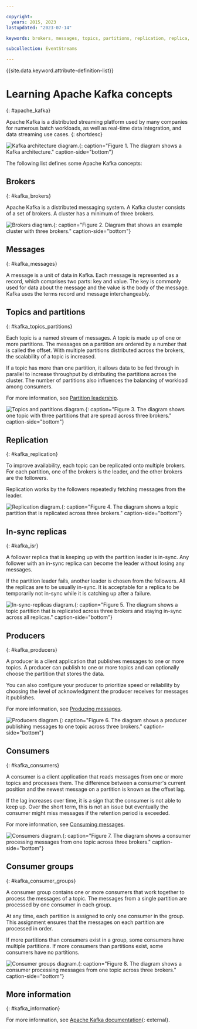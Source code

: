 ```yaml
---

copyright:
  years: 2015, 2023
lastupdated: "2023-07-14"

keywords: brokers, messages, topics, partitions, replication, replica, producer, consumer, consumer group

subcollection: EventStreams

---
```


{{site.data.keyword.attribute-definition-list}}

# Learning Apache Kafka concepts
{: #apache_kafka}

Apache Kafka is a distributed streaming platform used by many companies for numerous batch workloads, as well as real-time data integration, and data streaming use cases.
{: shortdesc}

![Kafka architecture diagram.](kafka_overview.png "The diagram shows a Kafka architecture. A producer is feeding into a Kafka topic over three partitions and the messages are then subscribed to by consumers."){: caption="Figure 1. The diagram shows a Kafka architecture." caption-side="bottom"}

The following list defines some Apache Kafka concepts:

## Brokers
{: #kafka_brokers}

Apache Kafka is a distributed messaging system. A Kafka cluster consists of a set of brokers. A cluster has a minimum of three brokers.

![Brokers diagram.](concepts_brokers.png "Diagram that shows an example cluster with three brokers."){: caption="Figure 2. Diagram that shows an example cluster with three brokers." caption-side="bottom"}

## Messages
{: #kafka_messages}

A message is a unit of data in Kafka. Each message is represented as a record, which comprises two parts: key and value. The key is commonly used for data about the message and the value is the body of the message. Kafka uses the terms record and message interchangeably. 

## Topics and partitions
{: #kafka_topics_partitions}

Each topic is a named stream of messages. A topic is made up of one or more partitions. The messages on a partition are ordered by a number that is called the offset. With multiple partitions distributed across the brokers, the scalability of a topic is increased.

If a topic has more than one partition, it allows data to be fed through in parallel to increase throughput by distributing the partitions across the cluster. The number of partitions also influences the balancing of workload among consumers.

For more information, see [Partition leadership](/docs/EventStreams?topic=EventStreams-partition_leadership#partition_leadership).

![Topics and partitions diagram.](concepts_topics_and_partitions.png "The diagram shows one topic with three partitions that are spread across three brokers."){: caption="Figure 3. The diagram shows one topic with three partitions that are spread across three brokers." caption-side="bottom"}

## Replication
{: #kafka_replication}

To improve availability, each topic can be replicated onto multiple brokers. For each partition, one of the brokers is the leader, and the other brokers are the followers.

Replication works by the followers repeatedly fetching messages from the leader.

![Replication diagram.](concepts_replication.png "The diagram shows a topic partition that is replicated across three brokers."){: caption="Figure 4. The diagram shows a topic partition that is replicated across three brokers." caption-side="bottom"}

## In-sync replicas
{: #kafka_isr}

A follower replica that is keeping up with the partition leader is in-sync. Any follower with an in-sync replica can become the leader without losing any messages.

If the partition leader fails, another leader is chosen from the followers. All the replicas are to be usually in-sync. It is acceptable for a replica to be temporarily not in-sync while it is catching up after a failure.

![In-sync-replicas diagram.](concepts_in_sync_replicas.png "The diagram shows a topic partition that is replicated across three brokers and staying in-sync across all replicas."){: caption="Figure 5. The diagram shows a topic partition that is replicated across three brokers and staying in-sync across all replicas." caption-side="bottom"}

## Producers
{: #kafka_producers}

A producer is a client application that publishes messages to one or more topics. A producer can publish to one or more topics and can optionally choose the partition that stores the data.

You can also configure your producer to prioritize speed or reliability by choosing the level of acknowledgment the producer receives for messages it publishes.

For more information, see [Producing messages](/docs/EventStreams?topic=EventStreams-producing_messages#producing_messages).

![Producers diagram.](concepts_producers.png "The diagram shows a producer publishing messages to one topic across three brokers."){: caption="Figure 6. The diagram shows a producer publishing messages to one topic across three brokers." caption-side="bottom"}

## Consumers
{: #kafka_consumers}

A consumer is a client application that reads messages from one or more topics and processes them. The difference between a consumer's current position and the newest message on a partition is known as the offset lag.

If the lag increases over time, it is a sign that the consumer is not able to keep up. Over the short term, this is not an issue but eventually the consumer might miss messages if the retention period is exceeded.

For more information, see [Consuming messages](/docs/EventStreams?topic=EventStreams-consuming_messages#consuming_messages).

![Consumers diagram.](concepts_consumers.png "The diagram shows a consumer processing messages from one topic across three brokers."){: caption="Figure 7. The diagram shows a consumer processing messages from one topic across three brokers." caption-side="bottom"}

## Consumer groups
{: #kafka_consumer_groups}

A consumer group contains one or more consumers that work together to process the messages of a topic. The messages from a single partition are processed by one consumer in each group.

At any time, each partition is assigned to only one consumer in the group. This assignment ensures that the messages on each partition are processed in order.

If more partitions than consumers exist in a group, some consumers have multiple partitions. If more consumers than partitions exist, some consumers have no partitions.

![Consumer groups diagram.](concepts_consumer_groups.png "The diagram shows a consumer processing messages from one topic across three brokers."){: caption="Figure 8. The diagram shows a consumer processing messages from one topic across three brokers." caption-side="bottom"}

## More information
{: #kafka_information}

For more information, see [Apache Kafka documentation](http://kafka.apache.org/documentation.html){: external}.
